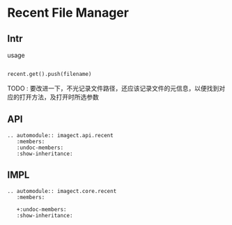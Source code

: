# Recent File Manager

## Intr

usage
```python

recent.get().push(filename)
```

TODO : 要改进一下，不光记录文件路径，还应该记录文件的元信息，以便找到对应的打开方法，及打开时所选参数

## API

```eval_rst
.. automodule:: imagect.api.recent
   :members:
   :undoc-members:
   :show-inheritance:
```

## IMPL

```eval_rst
.. automodule:: imagect.core.recent
   :members:
   
   +:undoc-members:
   :show-inheritance:
```
